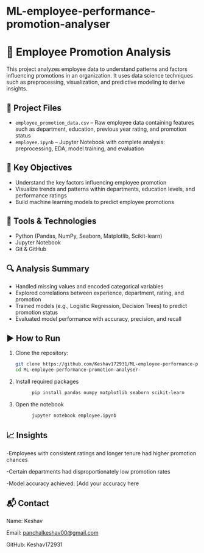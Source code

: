 # ML-employee-performance-promotion-analyser

# 👔 Employee Promotion Analysis

This project analyzes employee data to understand patterns and factors influencing promotions in an organization. It uses data science techniques such as preprocessing, visualization, and predictive modeling to derive insights.

## 📁 Project Files

- `employee_promotion_data.csv` – Raw employee data containing features such as department, education, previous year rating, and promotion status
- `employee.ipynb` – Jupyter Notebook with complete analysis: preprocessing, EDA, model training, and evaluation

## 🧠 Key Objectives

- Understand the key factors influencing employee promotion
- Visualize trends and patterns within departments, education levels, and performance ratings
- Build machine learning models to predict employee promotions

## 🧰 Tools & Technologies

- Python (Pandas, NumPy, Seaborn, Matplotlib, Scikit-learn)
- Jupyter Notebook
- Git & GitHub

## 🔍 Analysis Summary

- Handled missing values and encoded categorical variables
- Explored correlations between experience, department, rating, and promotion
- Trained models (e.g., Logistic Regression, Decision Trees) to predict promotion status
- Evaluated model performance with accuracy, precision, and recall

## ▶️ How to Run

1. Clone the repository:
   ```bash
   git clone https://github.com/Keshav172931/ML-employee-performance-promotion-analyser-.git 
   cd ML-employee-performance-promotion-analyser-

2. Install required packages
   ```bash
         pip install pandas numpy matplotlib seaborn scikit-learn
3. Open the notebook
   ```bash
         jupyter notebook employee.ipynb

## 📈 Insights

-Employees with consistent ratings and longer tenure had higher promotion chances

-Certain departments had disproportionately low promotion rates

-Model accuracy achieved: [Add your accuracy here

## 📬 Contact

Name: Keshav

Email: panchalkeshav00@gmail.com

GitHub: Keshav172931
